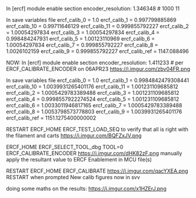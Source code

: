 In [ercf] module enable section
encoder_resolution: 1.346348 # 1000 11

In save variables file
ercf_calib_0 = 1.0
ercf_calib_1 = 0.997799885869
ercf_calib_10 = 0.99711646129
ercf_calib_11 = 0.999855792227
ercf_calib_2 = 1.00054297834
ercf_calib_3 = 1.00054297834
ercf_calib_4 = 0.998484247931
ercf_calib_5 = 1.00123110969
ercf_calib_6 = 1.00054297834
ercf_calib_7 = 0.999855792227
ercf_calib_8 = 1.0026102159
ercf_calib_9 = 0.999855792227
ercf_calib_ref = 1147.088496


NOW:
In [ercf] module enable section
encoder_resolution: 1.411233 # per ERCF_CALIBRATE_ENCODER on 06APR23  https://i.imgur.com/zbv04FR.png

In save variables file
ercf_calib_0 =   1.0
ercf_calib_1 =   0.9984842479308441
ercf_calib_10 =  1.0039931265401176
ercf_calib_11 =  1.001231109685812
ercf_calib_2 =   1.0005429783389488
ercf_calib_3 =   1.001231109685812
ercf_calib_4 =   0.9998557922274524
ercf_calib_5 =   1.001231109685812
ercf_calib_6 =   1.0033011946817165
ercf_calib_7 =   1.0005429783389488
ercf_calib_8 =   1.0053798573778803
ercf_calib_9 =   1.0039931265401176
ercf_calib_ref = 1151.1275400000002


RESTART
ERCF_HOME
ERCF_TEST_LOAD_SEQ to verify that all is right with the filament and carts
https://i.imgur.com/BQFZxJV.png

ERCF_HOME
ERCF_SELECT_TOOL_dbg TOOL=0
ERCF_CALIBRATE_ENCODER
https://i.imgur.com/dHK82zF.png
manually apply the resultant value to ERCF Enablement in MCU file(s)

RESTART
ERCF_HOME
ERCF_CALIBRATE
https://i.imgur.com/qacYXEA.png
RESTART when prompted
New calib figures now in svv

doing some maths on the results: https://i.imgur.com/x1HZErJ.png